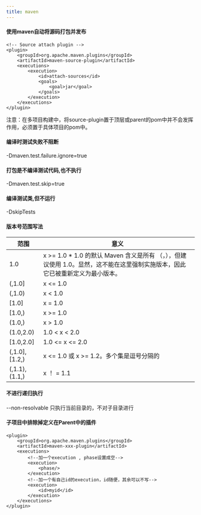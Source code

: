 ```yaml
---
title: maven
---
```

#### 使用maven自动将源码打包并发布

```
<!-- Source attach plugin -->
<plugin>
    <groupId>org.apache.maven.plugins</groupId>
    <artifactId>maven-source-plugin</artifactId>
    <executions>
        <execution>
            <id>attach-sources</id>
            <goals>
                <goal>jar</goal>
            </goals>
        </execution>
    </executions>
</plugin>
```

注意：在多项目构建中，将source-plugin置于顶层或parent的pom中并不会发挥作用，必须置于具体项目的pom中。

#### 编译时测试失败不阻断

 -Dmaven.test.failure.ignore=true 

#### 打包是不编译测试代码,也不执行

 -Dmaven.test.skip=true   

#### 编译测试类,但不运行

 -DskipTests 

#### 版本号范围写法

| 范围          | 意义                                                         |
| ------------- | ------------------------------------------------------------ |
| 1.0           | x >= 1.0 * 1.0 的默认 Maven 含义是所有 （，），但建议使用 1.0。显然，这不能在这里强制实施版本，因此它已被重新定义为最小版本。 |
| (,1.0]        | x <= 1.0                                                     |
| (,1.0)        | x < 1.0                                                      |
| [1.0]         | x = 1.0                                                      |
| [1.0,)        | x >= 1.0                                                     |
| (1.0,)        | x > 1.0                                                      |
| (1.0,2.0)     | 1.0 < x < 2.0                                                |
| [1.0,2.0]     | 1.0 <= x <= 2.0                                              |
| (,1.0],[1.2,) | x <= 1.0 或 x >= 1.2。多个集是逗号分隔的                     |
| (,1.1),(1.1,) | x ！ = 1.1                                                   |

#### 不进行递归执行

--non-resolvable  只执行当前目录的，不对子目录进行

#### 子项目中排除掉定义在Parent中的插件

```
<plugin>
	<groupId>org.apache.maven.plugins</groupId>
	<artifactId>maven-xxx-plugin</artifactId>
	<executions>
		<!--加一个execution , phase设置成空-->
		<execution>
			<phase/>
		</execution>
		<!--加一个有自己id的execution，id随便，其余可以不写-->
		<execution>
			<id>myid</id>
		</execution>
	</executions>
</plugin>
```

